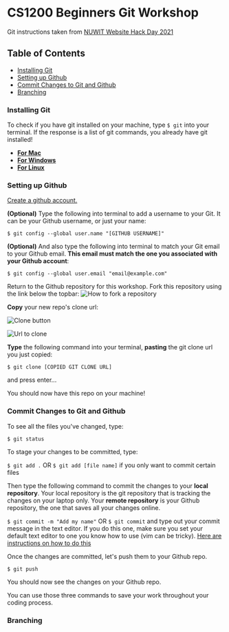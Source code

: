 # CS1200 Beginners Git Workshop

Git instructions taken from [NUWIT Website Hack Day 2021](https://github.com/britneyart80/hack_day_2021)

## Table of Contents
- [Installing Git](#installing-git)
- [Setting up Github](#setup)
- [Commit Changes to Git and Github](#commit-changes)
- [Branching](#branching)

<a name="installing-git"></a>
### Installing Git 
To check if you have git installed on your machine, type `$ git` into your terminal. If the response is a list of git commands, you already have git installed!

- **[For Mac](http://git-scm.com/download/mac)**
- **[For Windows](https://www.computerhope.com/issues/ch001927.htm)**
- **[For Linux](https://git-scm.com/download/linux)**

<a name="setup"></a>
### Setting up Github
[Create a github account.](https://github.com/join)

**(Optional)** Type the following into terminal to add a username to your Git. It can be your Github username, or just your name:

`$ git config --global user.name "[GITHUB USERNAME]"`

**(Optional)** And also type the following into terminal to match your Git email to your Github email. **This email must match the one you associated with your Github account**:

`$ git config --global user.email "email@example.com"`

Return to the Github repository for this workshop. Fork this repository using the link below the topbar:
  ![How to fork a repository](https://help.github.com/assets/images/help/repository/fork_button.jpg)
  
**Copy** your new repo's clone url:

![Clone button](https://help.github.com/assets/images/help/repository/clone-repo-clone-url-button.png)

![Url to clone](https://help.github.com/assets/images/help/repository/https-url-clone.png)

**Type** the following command into your terminal, **pasting** the git clone url you just copied:

```$ git clone [COPIED GIT CLONE URL]```

and press enter...

You should now have this repo on your machine!

<a name="commit-changes"></a>
### Commit Changes to Git and Github

To see all the files you've changed, type:

`$ git status`

To stage your changes to be committed, type:

`$ git add .` OR
`$ git add [file name]` if you only want to commit certain files

Then type the following command to commit the changes to your **local repository**. Your local repository is the git repository that is tracking the changes on your laptop only. Your **remote repository** is your Github repository, the one that saves all your changes online.

`$ git commit -m "Add my name"` OR
`$ git commit` and type out your commit message in the text editor. If you do this one, make sure you set your default text editor to one you know how to use (vim can be tricky). [Here are instructions on how to do this](https://docs.github.com/en/get-started/getting-started-with-git/associating-text-editors-with-git)

Once the changes are committed, let's push them to your Github repo.

`$ git push`

You should now see the changes on your Github repo.

You can use those three commands to save your work throughout your coding process.

<a name="branching"></a>
### Branching
